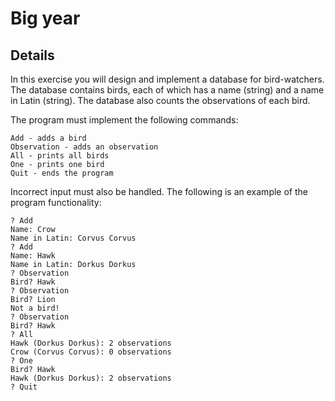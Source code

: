 # Big year
## Details
In this exercise you will design and implement a database for bird-watchers. The database contains birds, each of which has a name (string) and a name in Latin (string). The database also counts the observations of each bird.

The program must implement the following commands:

    Add - adds a bird
    Observation - adds an observation
    All - prints all birds
    One - prints one bird
    Quit - ends the program
Incorrect input must also be handled. The following is an example of the program functionality:

    ? Add
    Name: Crow
    Name in Latin: Corvus Corvus
    ? Add
    Name: Hawk
    Name in Latin: Dorkus Dorkus
    ? Observation
    Bird? Hawk
    ? Observation
    Bird? Lion
    Not a bird!
    ? Observation
    Bird? Hawk
    ? All
    Hawk (Dorkus Dorkus): 2 observations
    Crow (Corvus Corvus): 0 observations
    ? One
    Bird? Hawk
    Hawk (Dorkus Dorkus): 2 observations
    ? Quit

